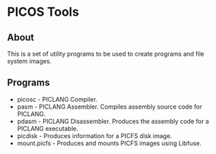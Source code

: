 PICOS Tools
===========

About
-----

This is a set of utility programs to be used to create programs and file system images.

Programs
--------

* picosc - PICLANG Compiler.
* pasm - PICLANG Assembler. Compiles assembly source code for PICLANG.
* pdasm - PICLANG Disassembler. Produces the assembly code for a PICLANG executable.
* picdisk - Produces information for a PICFS disk image.
* mount.picfs - Produces and mounts PICFS images using Libfuse.

 
